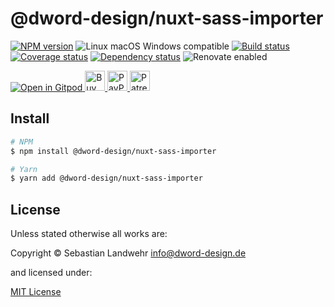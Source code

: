 <!-- TITLE/ -->
# @dword-design/nuxt-sass-importer
<!-- /TITLE -->

<!-- BADGES/ -->
[![NPM version](https://img.shields.io/npm/v/@dword-design/nuxt-sass-importer.svg)](https://npmjs.org/package/@dword-design/nuxt-sass-importer)
![Linux macOS Windows compatible](https://img.shields.io/badge/os-linux%20%7C%C2%A0macos%20%7C%C2%A0windows-blue)
[![Build status](https://github.com/dword-design/nuxt-sass-importer/workflows/build/badge.svg)](https://github.com/dword-design/nuxt-sass-importer/actions)
[![Coverage status](https://img.shields.io/coveralls/dword-design/nuxt-sass-importer)](https://coveralls.io/github/dword-design/nuxt-sass-importer)
[![Dependency status](https://img.shields.io/david/dword-design/nuxt-sass-importer)](https://david-dm.org/dword-design/nuxt-sass-importer)
![Renovate enabled](https://img.shields.io/badge/renovate-enabled-brightgreen)

<a href="https://gitpod.io/#https://github.com/dword-design/bar">
  <img src="https://gitpod.io/button/open-in-gitpod.svg" alt="Open in Gitpod">
</a><a href="https://www.buymeacoffee.com/dword">
  <img
    src="https://www.buymeacoffee.com/assets/img/guidelines/download-assets-sm-2.svg"
    alt="Buy Me a Coffee"
    height="32"
  >
</a><a href="https://paypal.me/SebastianLandwehr">
  <img
    src="https://dword-design.de/images/paypal.svg"
    alt="PayPal"
    height="32"
  >
</a><a href="https://www.patreon.com/dworddesign">
  <img
    src="https://dword-design.de/images/patreon.svg"
    alt="Patreon"
    height="32"
  >
</a>
<!-- /BADGES -->

<!-- DESCRIPTION/ -->

<!-- /DESCRIPTION -->

<!-- INSTALL/ -->
## Install

```bash
# NPM
$ npm install @dword-design/nuxt-sass-importer

# Yarn
$ yarn add @dword-design/nuxt-sass-importer
```
<!-- /INSTALL -->

<!-- LICENSE/ -->
## License

Unless stated otherwise all works are:

Copyright &copy; Sebastian Landwehr <info@dword-design.de>

and licensed under:

[MIT License](https://opensource.org/licenses/MIT)
<!-- /LICENSE -->
